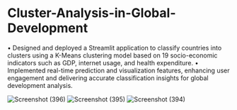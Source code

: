 # Cluster-Analysis-in-Global-Development

• Designed and deployed a Streamlit application to classify countries into clusters using a K-Means clustering model based on 19 socio-economic indicators such as GDP, internet usage, and health expenditure.
• Implemented real-time prediction and visualization features, enhancing user engagement and delivering accurate classification insights for global development analysis.


![Screenshot (396)](https://github.com/user-attachments/assets/b053d22e-0d5a-4ea5-9aa9-94698aa77b7a)
![Screenshot (395)](https://github.com/user-attachments/assets/011e1bfe-2fe0-4c00-9c3f-f2e5921545a3)
![Screenshot (394)](https://github.com/user-attachments/assets/6ff6133d-d342-4aab-a0fa-0b7371bc95e4)
